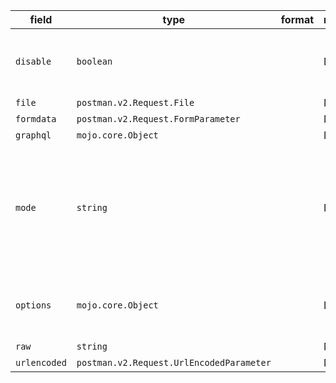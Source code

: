 | field | type | format | required | default | description |
|---|---|---|---|---|---|
| `disable` | `boolean` |  | N |  | When set to true, prevents request body from being sent |
| `file` | `postman.v2.Request.File` |  | N |  |  |
| `formdata` | `postman.v2.Request.FormParameter` |  | N |  |  |
| `graphql` | `mojo.core.Object` |  | N |  | Object type |
| `mode` | `string` |  | N |  | Postman stores the type of data associated with this request in this fieldraw urlencoded formdata file graphql |
| `options` | `mojo.core.Object` |  | N |  | Additional configurations and options set for various body modes. |
| `raw` | `string` |  | N |  |
| `urlencoded` | `postman.v2.Request.UrlEncodedParameter` |  | N |  |  |
